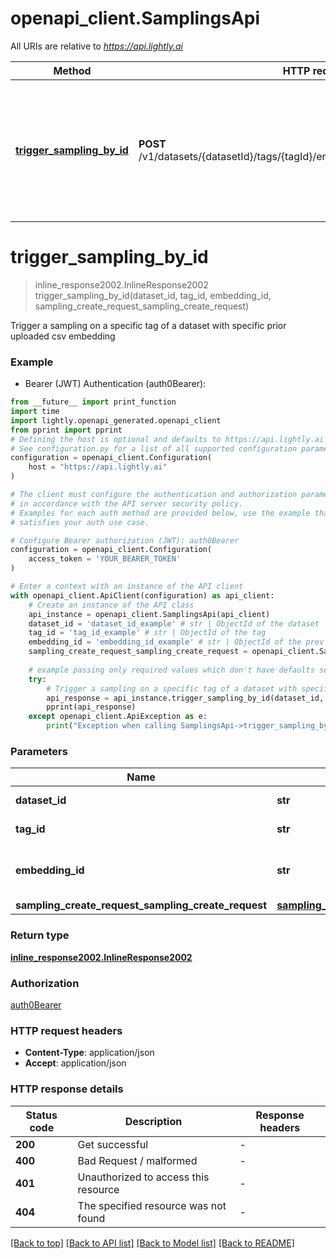 # openapi_client.SamplingsApi

All URIs are relative to *https://api.lightly.ai*

Method | HTTP request | Description
------------- | ------------- | -------------
[**trigger_sampling_by_id**](SamplingsApi.md#trigger_sampling_by_id) | **POST** /v1/datasets/{datasetId}/tags/{tagId}/embeddings/{embeddingId}/sampling | Trigger a sampling on a specific tag of a dataset with specific prior uploaded csv embedding


# **trigger_sampling_by_id**
> inline_response2002.InlineResponse2002 trigger_sampling_by_id(dataset_id, tag_id, embedding_id, sampling_create_request_sampling_create_request)

Trigger a sampling on a specific tag of a dataset with specific prior uploaded csv embedding

### Example

* Bearer (JWT) Authentication (auth0Bearer):
```python
from __future__ import print_function
import time
import lightly.openapi_generated.openapi_client
from pprint import pprint
# Defining the host is optional and defaults to https://api.lightly.ai
# See configuration.py for a list of all supported configuration parameters.
configuration = openapi_client.Configuration(
    host = "https://api.lightly.ai"
)

# The client must configure the authentication and authorization parameters
# in accordance with the API server security policy.
# Examples for each auth method are provided below, use the example that
# satisfies your auth use case.

# Configure Bearer authorization (JWT): auth0Bearer
configuration = openapi_client.Configuration(
    access_token = 'YOUR_BEARER_TOKEN'
)

# Enter a context with an instance of the API client
with openapi_client.ApiClient(configuration) as api_client:
    # Create an instance of the API class
    api_instance = openapi_client.SamplingsApi(api_client)
    dataset_id = 'dataset_id_example' # str | ObjectId of the dataset
    tag_id = 'tag_id_example' # str | ObjectId of the tag
    embedding_id = 'embedding_id_example' # str | ObjectId of the prev uploaded embedding
    sampling_create_request_sampling_create_request = openapi_client.SamplingCreateRequest() # sampling_create_request.SamplingCreateRequest | 
    
    # example passing only required values which don't have defaults set
    try:
        # Trigger a sampling on a specific tag of a dataset with specific prior uploaded csv embedding
        api_response = api_instance.trigger_sampling_by_id(dataset_id, tag_id, embedding_id, sampling_create_request_sampling_create_request)
        pprint(api_response)
    except openapi_client.ApiException as e:
        print("Exception when calling SamplingsApi->trigger_sampling_by_id: %s\n" % e)
```

### Parameters

Name | Type | Description  | Notes
------------- | ------------- | ------------- | -------------
 **dataset_id** | **str**| ObjectId of the dataset |
 **tag_id** | **str**| ObjectId of the tag |
 **embedding_id** | **str**| ObjectId of the prev uploaded embedding |
 **sampling_create_request_sampling_create_request** | [**sampling_create_request.SamplingCreateRequest**](SamplingCreateRequest.md)|  |

### Return type

[**inline_response2002.InlineResponse2002**](InlineResponse2002.md)

### Authorization

[auth0Bearer](../README.md#auth0Bearer)

### HTTP request headers

 - **Content-Type**: application/json
 - **Accept**: application/json

### HTTP response details
| Status code | Description | Response headers |
|-------------|-------------|------------------|
**200** | Get successful |  -  |
**400** | Bad Request / malformed |  -  |
**401** | Unauthorized to access this resource |  -  |
**404** | The specified resource was not found |  -  |

[[Back to top]](#) [[Back to API list]](../README.md#documentation-for-api-endpoints) [[Back to Model list]](../README.md#documentation-for-models) [[Back to README]](../README.md)

